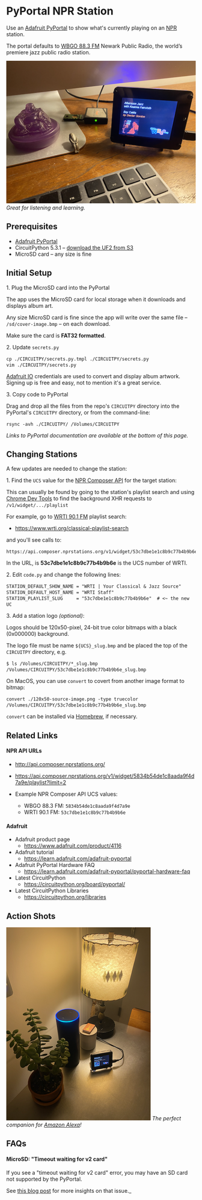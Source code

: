 
# PyPortal NPR Station

Use an [Adafruit PyPortal](https://www.adafruit.com/product/4116) to show what's currently playing on an [NPR](https://npr.org) station.

The portal defaults to [WBGO 88.3 FM](https://wbgo.org) Newark Public Radio, the world’s premiere jazz public radio station.

![PyPortal NPR Station](./docs/pyportal-npr-03.png)
_Great for listening and learning._


## Prerequisites

- [Adafruit PyPortal](https://www.adafruit.com/product/4116)
- CircuitPython 5.3.1 – [download the UF2 from S3](https://adafruit-circuit-python.s3.amazonaws.com/bin/pyportal/en_US/adafruit-circuitpython-pyportal-en_US-5.3.1.uf2)
- MicroSD card – any size is fine

## Initial Setup

1\. Plug the MicroSD card into the PyPortal

The app uses the MicroSD card for local storage when it downloads and displays album art.

Any size MicroSD card is fine since the app will write over the same file – `/sd/cover-image.bmp` – on each download.

Make sure the card is **FAT32 formatted**.

2\. Update `secrets.py`

```
cp ./CIRCUITPY/secrets.py.tmpl ./CIRCUITPY/secrets.py
vim ./CIRCUITPY/secrets.py
```

[Adafruit IO](https://io.adafruit.com/) credentials are used to convert and display album artwork.  Signing up is free and easy, not to mention it's a great service.

3\. Copy code to PyPortal

Drag and drop all the files from the repo's `CIRCUITPY` directory into the PyPortal's `CIRCUITPY` directory, or from the command-line:

```
rsync -avh ./CIRCUITPY/ /Volumes/CIRCUITPY
```

_Links to PyPortal documentation are available at the bottom of this page._

## Changing Stations

A few updates are needed to change the station:

1\. Find the `UCS` value for the [NPR Composer API](http://api.composer.nprstations.org/) for the target station:

This can usually be found by going to the station's playlist search and using [Chrome Dev Tools](https://developers.google.com/web/tools/chrome-devtools) to find the background XHR requests to `/v1/widget/.../playlist`

For example, go to [WRTI 90.1 FM](https://wrti.org/) playlist search:

- https://www.wrti.org/classical-playlist-search

and you'll see calls to:

```
https://api.composer.nprstations.org/v1/widget/53c7dbe1e1c8b9c77b4b9b6e/playlist?...
```

In the URL, is **53c7dbe1e1c8b9c77b4b9b6e** is the UCS number of WRTI.

2\. Edit `code.py` and change the following lines:

```
STATION_DEFAULT_SHOW_NAME = "WRTI | Your Classical & Jazz Source"
STATION_DEFAULT_HOST_NAME = "WRTI Staff"
STATION_PLAYLIST_SLUG     = "53c7dbe1e1c8b9c77b4b9b6e"  # <~ the new UC
```

3\. Add a station logo _(optional)_:

Logos should be 120x50-pixel, 24-bit true color bitmaps with a black (0x000000) background.

The logo file must be name `${UCS}_slug.bmp` and be placed the top of the `CIRCUITPY` directory, e.g.

```
$ ls /Volumes/CIRCUITPY/*_slug.bmp
/Volumes/CIRCUITPY/53c7dbe1e1c8b9c77b4b9b6e_slug.bmp
```

On MacOS, you can use `convert` to covert from another image format to bitmap:

```
convert ./120x50-source-image.png -type truecolor /Volumes/CIRCUITPY/53c7dbe1e1c8b9c77b4b9b6e_slug.bmp
```

`convert` can be installed via [Homebrew](https://formulae.brew.sh/formula/imagemagick), if necessary.


## Related Links

#### NPR API URLs

- http://api.composer.nprstations.org/
- https://api.composer.nprstations.org/v1/widget/5834b54de1c8aada9f4d7a9e/playlist?limit=2

- Example NPR Composer API UCS values:
  - WBGO 88.3 FM: `5834b54de1c8aada9f4d7a9e`
  - WRTI 90.1 FM: `53c7dbe1e1c8b9c77b4b9b6e`


#### Adafruit

- Adafruit product page
  - https://www.adafruit.com/product/4116
- Adafruit tutorial
  - https://learn.adafruit.com/adafruit-pyportal
- Adafruit PyPortal Hardware FAQ
  - https://learn.adafruit.com/adafruit-pyportal/pyportal-hardware-faq
- Latest CircuitPython
  - https://circuitpython.org/board/pyportal/
- Latest CircuitPython Libraries
  - https://circuitpython.org/libraries

## Action Shots

![PyPortal NPR Station](./docs/pyportal-npr-02.png)
_The perfect companion for [Amazon Alexa](https://alexa.amazon.com)!_

## FAQs

#### MicroSD: "Timeout waiting for v2 card"

If you see a "timeout waiting for v2 card" error, you may have an SD card not supported by the PyPortal.

See [this blog post](https://www.devdungeon.com/content/pyportal-circuitpy-tutorial-adabox-011) for more insights on that issue._


